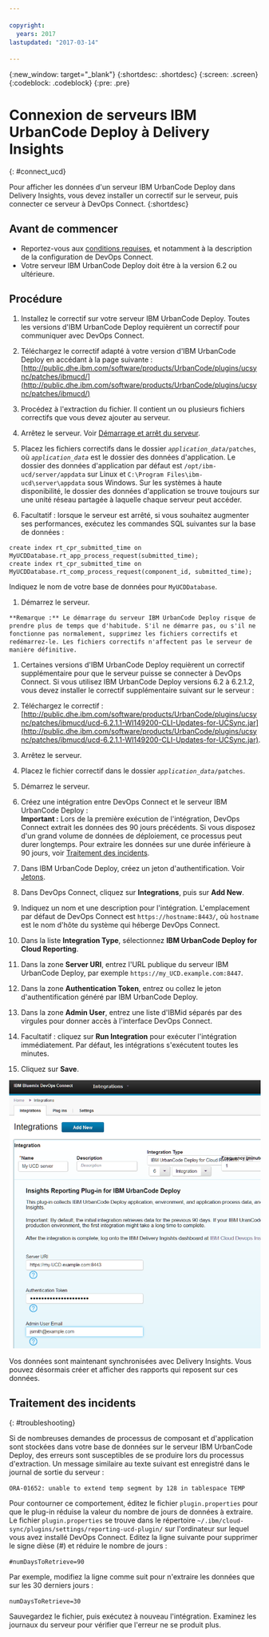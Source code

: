```yaml
---

copyright:
  years: 2017
lastupdated: "2017-03-14"

---
```


{:new_window: target="_blank"}
{:shortdesc: .shortdesc}
{:screen: .screen}
{:codeblock: .codeblock}
{:pre: .pre}

# Connexion de serveurs IBM UrbanCode Deploy à Delivery Insights
{: #connect_ucd}

Pour afficher les données d'un serveur IBM UrbanCode Deploy dans Delivery Insights, vous devez installer un correctif sur le serveur, puis connecter ce serveur à DevOps Connect.
{:shortdesc}

## Avant de commencer

- Reportez-vous aux [conditions requises](uc_insights_prereqs.html), et notamment à la description de la configuration de DevOps Connect.
- Votre serveur IBM UrbanCode Deploy doit être à la version 6.2 ou ultérieure. 

## Procédure

1. Installez le correctif sur votre serveur IBM UrbanCode Deploy. Toutes les versions d'IBM UrbanCode Deploy requièrent un correctif pour communiquer avec DevOps Connect. 
  1. Téléchargez le correctif adapté à votre version d'IBM UrbanCode Deploy en accédant à la page suivante : [http://public.dhe.ibm.com/software/products/UrbanCode/plugins/ucsync/patches/ibmucd/](http://public.dhe.ibm.com/software/products/UrbanCode/plugins/ucsync/patches/ibmucd/)

  1. Procédez à l'extraction du fichier. Il contient un ou plusieurs fichiers correctifs que vous devez ajouter au serveur. 

  1. Arrêtez le serveur. Voir [Démarrage et arrêt du serveur](https://www.ibm.com/support/knowledgecenter/SS4GSP_6.2.3/com.ibm.udeploy.install.doc/topics/run_server.html).

  1. Placez les fichiers correctifs dans le dossier <code><em>application_data</em>/patches</code>, où <code><em>application_data</em></code> est le dossier des données d'application. Le dossier des données d'application par défaut est `/opt/ibm-ucd/server/appdata` sur Linux et `C:\Program Files\ibm-ucd\server\appdata` sous Windows. Sur les systèmes à haute disponibilité, le dossier des données d'application se trouve toujours sur une unité réseau partagée à laquelle chaque serveur peut accéder. 

  1. Facultatif : lorsque le serveur est arrêté, si vous souhaitez augmenter ses performances, exécutez les commandes SQL suivantes sur la base de données :   
  ```
  create index rt_cpr_submitted_time on MyUCDDatabase.rt_app_process_request(submitted_time);
  create index rt_cpr_submitted_time on MyUCDDatabase.rt_comp_process_request(component_id, submitted_time);
  ```
  Indiquez le nom de votre base de données pour `MyUCDDatabase`.
  <!-- Ross says that this will not be necessary for versions 6.2.4.1 and later if he gets his code changes in. -->

  1. Démarrez le serveur. 

    **Remarque :** Le démarrage du serveur IBM UrbanCode Deploy risque de prendre plus de temps que d'habitude. S'il ne démarre pas, ou s'il ne fonctionne pas normalement, supprimez les fichiers correctifs et redémarrez-le. Les fichiers correctifs n'affectent pas le serveur de manière définitive. 

1. Certaines versions d'IBM UrbanCode Deploy requièrent un correctif supplémentaire pour que le serveur puisse se connecter à DevOps Connect. Si vous utilisez IBM UrbanCode Deploy versions 6.2 à 6.2.1.2, vous devez installer le correctif supplémentaire suivant sur le serveur : 
  1. Téléchargez le correctif : [http://public.dhe.ibm.com/software/products/UrbanCode/plugins/ucsync/patches/ibmucd/ucd-6.2.1.1-WI149200-CLI-Updates-for-UCSync.jar](http://public.dhe.ibm.com/software/products/UrbanCode/plugins/ucsync/patches/ibmucd/ucd-6.2.1.1-WI149200-CLI-Updates-for-UCSync.jar).
  1. Arrêtez le serveur. 
  1. Placez le fichier correctif dans le dossier <code><em>application_data</em>/patches</code>. 
  1. Démarrez le serveur.

1. Créez une intégration entre DevOps Connect et le serveur IBM UrbanCode Deploy :   
  **Important :** Lors de la première exécution de l'intégration, DevOps Connect extrait les données des 90 jours précédents. Si vous disposez d'un grand volume de données de déploiement, ce processus peut durer longtemps. Pour extraire les données sur une durée inférieure à 90 jours, voir [Traitement des incidents](uc_insights_connect_ucd.html#troubleshooting).
  1. Dans IBM UrbanCode Deploy, créez un jeton d'authentification. Voir [Jetons](https://www.ibm.com/support/knowledgecenter/SS4GSP_6.2.3/com.ibm.udeploy.admin.doc/topics/security_token.html).
  1. Dans DevOps Connect, cliquez sur **Integrations**, puis sur **Add New**.
  1. Indiquez un nom et une description pour l'intégration. L'emplacement par défaut de DevOps Connect est `https://hostname:8443/`, où `hostname` est le nom d'hôte du système qui héberge DevOps Connect.
  1. Dans la liste **Integration Type**, sélectionnez **IBM UrbanCode Deploy for Cloud Reporting**.
  1. Dans la zone **Server URI**, entrez l'URL publique du serveur IBM UrbanCode Deploy, par exemple `https://my_UCD.example.com:8447`.
  1. Dans la zone **Authentication Token**, entrez ou collez le jeton d'authentification généré par IBM UrbanCode Deploy.
  1. Dans la zone **Admin User**, entrez une liste d'IBMid séparés par des virgules pour donner accès à l'interface DevOps Connect.
  1. Facultatif : cliquez sur **Run Integration** pour exécuter l'intégration immédiatement. Par défaut, les intégrations s'exécutent toutes les minutes.
  1. Cliquez sur **Save**.

  ![Configuration de l'intégration dans DevOps Connect](images/uc_insights_dc_integration.gif)

Vos données sont maintenant synchronisées avec Delivery Insights. Vous pouvez désormais créer et afficher des rapports qui reposent sur ces données. 

## Traitement des incidents
{: #troubleshooting}

Si de nombreuses demandes de processus de composant et d'application sont stockées dans votre base de données sur le serveur IBM UrbanCode Deploy, des erreurs sont susceptibles de se produire lors du processus d'extraction. Un message similaire au texte suivant est enregistré dans le journal de sortie du serveur : 

`ORA-01652: unable to extend temp segment by 128 in tablespace TEMP`

Pour contourner ce comportement, éditez le fichier `plugin.properties` pour que le plug-in réduise la valeur du nombre de jours de données à extraire. Le fichier `plugin.properties` se trouve dans le répertoire `~/.ibm/cloud-sync/plugins/settings/reporting-ucd-plugin/` sur l'ordinateur sur lequel vous avez installé DevOps Connect. Editez la ligne suivante pour supprimer le signe dièse (#) et réduire le nombre de jours : 

`#numDaysToRetrieve=90`

Par exemple, modifiez la ligne comme suit pour n'extraire les données que sur les 30 derniers jours : 

`numDaysToRetrieve=30`

Sauvegardez le fichier, puis exécutez à nouveau l'intégration. Examinez les journaux du serveur pour vérifier que l'erreur ne se produit plus. 

